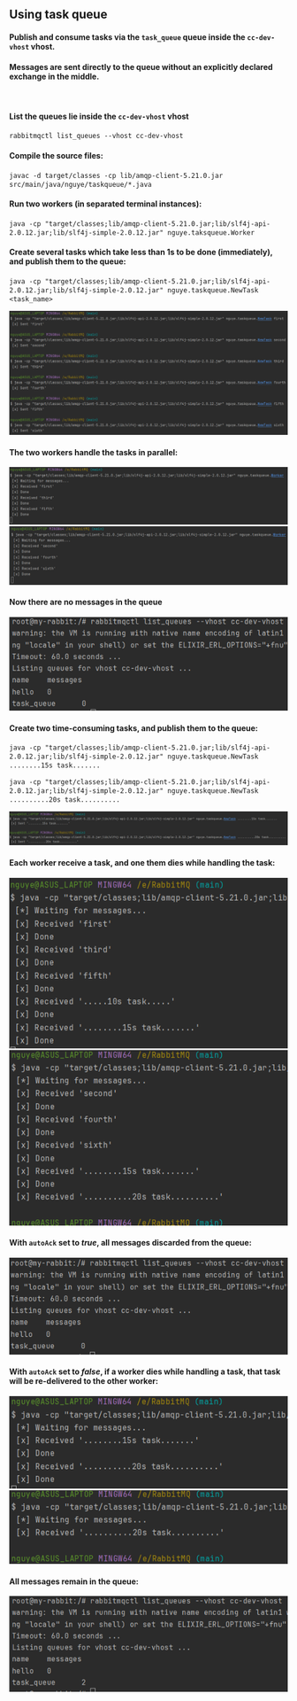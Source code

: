 ## Using task queue

#### Publish and consume tasks via the `task_queue` queue inside the `cc-dev-vhost` vhost.
#### Messages are sent directly to the queue without an explicitly declared exchange in the middle.
<br>

#### List the queues lie inside the `cc-dev-vhost` vhost
```
rabbitmqctl list_queues --vhost cc-dev-vhost
```

#### Compile the source files:
```
javac -d target/classes -cp lib/amqp-client-5.21.0.jar src/main/java/nguye/taskqueue/*.java
```

#### Run two workers (in separated terminal instances):
```
java -cp "target/classes;lib/amqp-client-5.21.0.jar;lib/slf4j-api-2.0.12.jar;lib/slf4j-simple-2.0.12.jar" nguye.taksqueue.Worker
```

#### Create several tasks which take less than 1s to be done (immediately), and publish them to the queue:
```
java -cp "target/classes;lib/amqp-client-5.21.0.jar;lib/slf4j-api-2.0.12.jar;lib/slf4j-simple-2.0.12.jar" nguye.taskqueue.NewTask <task_name>
```
![normal tasks](images/normal-tasks.png)

#### The two workers handle the tasks in parallel:
![normal tasks worker1](images/normal-tasks-worker1.png)
![normal tasks worker 2](images/normal-tasks-worker2.png)

#### Now there are no messages in the queue
![](images/before-sending-time-consuming-tasks.png)

#### Create two time-consuming tasks, and publish them to the queue:
```
java -cp "target/classes;lib/amqp-client-5.21.0.jar;lib/slf4j-api-2.0.12.jar;lib/slf4j-simple-2.0.12.jar" nguye.taskqueue.NewTask ........15s task....... 
```
```
java -cp "target/classes;lib/amqp-client-5.21.0.jar;lib/slf4j-api-2.0.12.jar;lib/slf4j-simple-2.0.12.jar" nguye.taskqueue.NewTask ..........20s task.......... 
```
![](images/long-tasks.png)

#### Each worker receive a task, and one them dies while handling the task:
![](images/long-tasks-worker1.png)
![](images/long-tasks-worker2.png)

#### With `autoAck` set to *true*, all messages discarded from the queue:
![](images/after-sending-time-consuming-tasks.png)

#### With `autoAck` set to *false*, if a worker dies while handling a task, that task will be re-delivered to the other worker:
![](images/auto-ack-false-worker1.png)
![](images/auto-ack-false-worker2.png)

#### All messages remain in the queue:
![](images/auto-ack-false-queue.png)